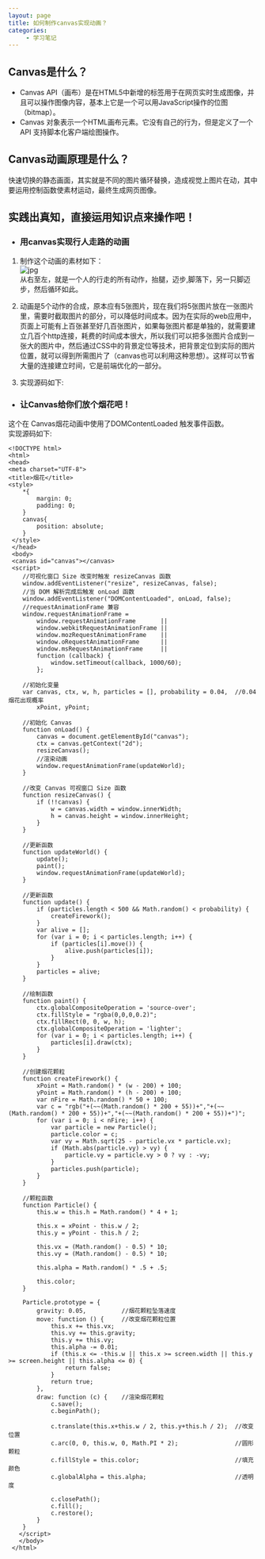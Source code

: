 ```yaml
---
layout: page
title: 如何制作canvas实现动画？
categories:
     - 学习笔记
---
```


## Canvas是什么？  
- Canvas API（画布）是在HTML5中新增的标签用于在网页实时生成图像，并且可以操作图像内容，基本上它是一个可以用JavaScript操作的位图（bitmap）。 
- Canvas 对象表示一个HTML画布元素。它没有自己的行为，但是定义了一个 API 支持脚本化客户端绘图操作。

## Canvas动画原理是什么？
快速切换的静态画面，其实就是不同的图片循环替换，造成视觉上图片在动，其中要运用控制函数使素材运动，最终生成网页图像。 

## 实践出真知，直接运用知识点来操作吧！  
- ### 用canvas实现行人走路的动画  
1. 制作这个动画的素材如下：  
![jpg](\assets\images\person_walk.jpg)  
从右至左，就是一个人的行走的所有动作，抬腿，迈步,脚落下，另一只脚迈步，然后循环如此。
2. 动画是5个动作的合成，原本应有5张图片，现在我们将5张图片放在一张图片里，需要时截取图片的部分，可以降低时间成本。因为在实际的web应用中，页面上可能有上百张甚至好几百张图片，如果每张图片都是单独的，就需要建立几百个http连接，耗费的时间成本很大，所以我们可以把多张图片合成到一张大的图片中，然后通过CSS中的背景定位等技术，把背景定位到实际的图片位置，就可以得到所需图片了（canvas也可以利用这种思想）。这样可以节省大量的连接建立时间，它是前端优化的一部分。  
3. 实现源码如下:

  
    <!DOCTYPE html>
    <html>
    <head>
    <meta charset="utf-8" />  
    <meta http-equiv="X-UA-Compatible" content="IE=edge">
    <title>walk</title>
    <meta name="viewport" content="width=device-width,   initial-scale=1">
    </head>
    <body>
    <canvas width="500" height="400" id="canvas" style="margin-top: 200px;"></canvas>
    <img src="C:\Users\19654\Desktop\学习笔记1\person.jpg" style="display: none;" id="walk">
    <script>
    //获取图片
    let walkImg = document.getElementById('walk'); 
    //获取绘图上下文
    let ctx = document.getElementById('canvas').getContext('2d');
    
    //这个参数是用来标识，现在改用哪个用作，初始值是4，图片最有边的动作，开始行走的动作。取值是4~0，循环
    let index = 4;

    //行走位置
    let position = 0;
    
    //行走的方向，true代表从左至右， false代表从右至左
    let direct = true;

    //定时器，确保图片加载完成再绘制动画
    let timer = null;
    //确保图片加载完成再绘制到
    if (!walkImg.complete) {
      timer = setInterval(() => {
        //两张图片加载完成
        if (walkImg.complete) {
          //清除定时器
          clearInterval(timer);
          timer = null;
          //绘制
          drawAll();
        }
      }, 200);
    } else {
      drawAll();
    }

    function drawAll() {
      //清除原来的图层
      ctx.clearRect(0, 0, 500, 400);
      //画脚下的线，当做地面
      addLawn();
      //添加初始动作
      addWalk();
      //使用定时器，不断重绘画面，形成动画
      setInterval(() => {
        ctx.clearRect(0, 0, 500, 400);
        addLawn();
        addWalk();
      }, 150);
    }

    //绘制线段，当做地面
     function addLawn() {
      ctx.save();
      ctx.beginPath();
      ctx.strokeStyle = 'green';
      ctx.lineWidth = 3;
      ctx.moveTo(0, 112);
      ctx.lineTo(500, 112);
      ctx.stroke();
      ctx.closePath();
      ctx.restore();
     }

     //添加不同位置图片
     function addWalk() {
      ctx.save();
      /**
       * 行走分为两个方向，从左至右和从右至左，我们分别说明
       * 1、从右至左：图片资源的5个动作就是从右至左方向走的，所以从右至左行走时，无需
       * 额外处理图片，只需将对应动作放在规定位置即可。
       * 
       * 2、从左至右：这与图片资源的工作方向相反，所以，提取动作后，需要翻转（利用scale进行翻转）。
       * */

      if (direct) {
        //从左至右方向，scale(-1, 1)先翻转画布，然后利用translate修改坐标系原点
        ctx.scale(-1, 1);
        ctx.translate(-position-55,0);
        position += 6;
      } else {
        //从右至左方向，无需翻转，只需修改坐标系原点，然后将图片直接从原点处放置即可
        ctx.translate(position,0);
        position -= 6;
      }
      //根据index不同，从图片资源中提取不同的行走动作
      switch(index) {
        case 0:
          ctx.drawImage(walkImg, 0, 0, 55, 110, 0, 0, 55, 110);
          break;
        case 1:
          ctx.drawImage(walkImg, 75, 0, 55, 110, 0, 0, 55, 110);
          break;
        case 2:
          ctx.drawImage(walkImg, 145, 0, 55, 110, 0, 0, 55, 110);
          break;
        case 3:
          ctx.drawImage(walkImg, 220, 0, 55, 110, 0, 0, 55, 110);
          break;
        case 4:
          ctx.drawImage(walkImg, 270, 0, 55, 110, 0, 0, 55, 110);
          break;
      }
      
      //图片位置，走到这返回
      if (position > 440) {
        direct = false;
      } 
      if (position < 10) {
        direct = true;
      }

      index -=1 ;
      if (index < 0) {
        index = 4;
      }
      ctx.restore();
    }
    </script>
    </body>
   </html>  

- ### 让Canvas给你们放个烟花吧！  
这个在 Canvas烟花动画中使用了DOMContentLoaded 触发事件函数。  
实现源码如下:  

  
    <!DOCTYPE html>
    <html>  
    <head>
    <meta charset="UTF-8">
    <title>烟花</title>
    <style>
        *{
            margin: 0;
            padding: 0;
        }
        canvas{
            position: absolute;
        }
     </style>
     </head>  
     <body>
     <canvas id="canvas"></canvas>
     <script>
        //可视化窗口 Size 改变时触发 resizeCanvas 函数
        window.addEventListener("resize", resizeCanvas, false);
        //当 DOM 解析完成后触发 onLoad 函数
        window.addEventListener("DOMContentLoaded", onLoad, false);
        //requestAnimationFrame 兼容
        window.requestAnimationFrame = 
            window.requestAnimationFrame       || 
            window.webkitRequestAnimationFrame || 
            window.mozRequestAnimationFrame    || 
            window.oRequestAnimationFrame      || 
            window.msRequestAnimationFrame     || 
            function (callback) {
                window.setTimeout(callback, 1000/60);
            };
        
        //初始化变量
        var canvas, ctx, w, h, particles = [], probability = 0.04,  //0.04 烟花出现概率
            xPoint, yPoint;
        
        //初始化 Canvas
        function onLoad() {
            canvas = document.getElementById("canvas");
            ctx = canvas.getContext("2d");
            resizeCanvas();
            //渲染动画
            window.requestAnimationFrame(updateWorld);
        } 
        
        //改变 Canvas 可视窗口 Size 函数
        function resizeCanvas() {
            if (!!canvas) {
                w = canvas.width = window.innerWidth;
                h = canvas.height = window.innerHeight;
            }
        }
        
        //更新函数
        function updateWorld() {
            update();
            paint();
            window.requestAnimationFrame(updateWorld);
        } 
        
        //更新函数
        function update() {
            if (particles.length < 500 && Math.random() < probability) {
                createFirework();
            }
            var alive = [];
            for (var i = 0; i < particles.length; i++) {
                if (particles[i].move()) {
                    alive.push(particles[i]);
                }
            }
            particles = alive;
        } 
        
        //绘制函数
        function paint() {
            ctx.globalCompositeOperation = 'source-over';
            ctx.fillStyle = "rgba(0,0,0,0.2)";
            ctx.fillRect(0, 0, w, h);
            ctx.globalCompositeOperation = 'lighter';
            for (var i = 0; i < particles.length; i++) {
                particles[i].draw(ctx);
            }
        } 
        
        //创建烟花颗粒
        function createFirework() {
            xPoint = Math.random() * (w - 200) + 100;
            yPoint = Math.random() * (h - 200) + 100;
            var nFire = Math.random() * 50 + 100;
            var c = "rgb("+(~~(Math.random() * 200 + 55))+","+(~~(Math.random() * 200 + 55))+","+(~~(Math.random() * 200 + 55))+")";
            for (var i = 0; i < nFire; i++) {
                var particle = new Particle();
                particle.color = c;
                var vy = Math.sqrt(25 - particle.vx * particle.vx);
                if (Math.abs(particle.vy) > vy) {
                    particle.vy = particle.vy > 0 ? vy : -vy;
                }
                particles.push(particle);
            }
        } 
        
        //颗粒函数
        function Particle() {
            this.w = this.h = Math.random() * 4 + 1;
            
            this.x = xPoint - this.w / 2;
            this.y = yPoint - this.h / 2;
            
            this.vx = (Math.random() - 0.5) * 10;
            this.vy = (Math.random() - 0.5) * 10;
            
            this.alpha = Math.random() * .5 + .5;
            
            this.color;
        } 
        
        Particle.prototype = {
            gravity: 0.05,          //烟花颗粒坠落速度
            move: function () {     //改变烟花颗粒位置
                this.x += this.vx;
                this.vy += this.gravity;
                this.y += this.vy;
                this.alpha -= 0.01;
                if (this.x <= -this.w || this.x >= screen.width || this.y >= screen.height || this.alpha <= 0) {
                    return false;
                }
                return true;
            },
            draw: function (c) {    //渲染烟花颗粒
                c.save();
                c.beginPath();
                
                c.translate(this.x+this.w / 2, this.y+this.h / 2);  //改变位置
                c.arc(0, 0, this.w, 0, Math.PI * 2);                //圆形颗粒
                c.fillStyle = this.color;                           //填充颜色
                c.globalAlpha = this.alpha;                         //透明度
                
                c.closePath();
                c.fill();
                c.restore();
            }
        }
       </script>
       </body>
     </html>






